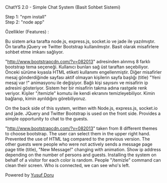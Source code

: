 ChatYS 2.0 - Simple Chat System (Basit Sohbet Sistemi)

Step 1: "npm install"<br>
Step 2: "node app"


Özellikler (Features) : 

Bu sistem arka tarafta node.js, express.js, socket.io ve jade ile yazılmıştır. Ön tarafta jQuery ve Twitter Bootstrap kullanılmıştır. Basit olarak misafirlere sohbet etme imkanı sağlıyor.

"http://www.bootstrapcdn.com/?v=082013" adresinden alınmış 8 farklı bootstrap tema seçeneği. Kullanıcı bunları sağ üst taraftan seçebiliyor.
Önceki sürüme kıyasla HTML etiketi kullanımı engellenmiştir.
Diğer misafirler mesaj gönderdiğinde sayfası aktif olmayan kişilerin sayfa başlığı (title) "Yeni mesaj var !" animasyonu ile değişiyor.
Bağlı kişi sayısını ve misafirin ip adresini gösteriyor.
Sistem her bir misafirin takma adına rastgele renk veriyor.
Kişiler "/temizle" komutu ile kendi ekranını temizleyebiliyor.
Kimin bağlanıp, kimin ayrıldığını görebiliyoruz.


On the back side of this system, written with  Node.js, express.js, socket.io and jade. JQuery and Twitter Bootstrap is used on the front side. Provides a simple opportunity to chat to the guests.

"http://www.bootstrapcdn.com/?v=082013" taken from 8 different themes to choose bootstrap. The user can select them in the upper right hand.
Prevented the use of HTML tag compared to the previous version.
The other guests were people who were not actively sends a message page page title (title), "New Message!" changing with animation.
Show ip address depending on the number of persons and guests.
Installing the system on behalf of a visitor for each color is random.
People "/temizle" command can clean their screen.
Who is connected, we can see who's left.


Powered by <a href="http://www.yusufdoru.com">Yusuf Doru</a>
